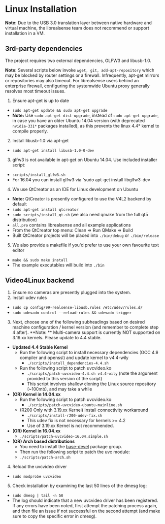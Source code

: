 # Linux Installation

**Note:** Due to the USB 3.0 translation layer between native hardware and virtual machine, the librealsense team does not recommend or support installation in a VM. 

## 3rd-party dependencies

The project requires two external dependencies, GLFW3 and libusb-1.0. 

**Note:** Several scripts below invoke `wget, git, add-apt-repository` which may be blocked by router settings or a firewall. Infrequently, apt-get mirrors or repositories may also timeout. For librealsense users behind an enterprise firewall, configuring the systemwide Ubuntu proxy generally resolves most timeout issues.

1. Ensure apt-get is up to date
  * `sudo apt-get update && sudo apt-get upgrade`
  * **Note:** Use `sudo apt-get dist-upgrade`, instead of `sudo apt-get upgrade`, in case you have an older Ubuntu 14.04 version (with deprecated `nvidia-331*` packages installed), as this prevents the linux 4.4* kernel to compile properly.
2. Install libusb-1.0 via apt-get
  * `sudo apt-get install libusb-1.0-0-dev`
3. glfw3 is not available in apt-get on Ubuntu 14.04. Use included installer script:
  * `scripts/install_glfw3.sh`
  * For 16.04 you can install glfw3 via 'sudo apt-get install libglfw3-dev
4. We use QtCreator as an IDE for Linux development on Ubuntu
  * **Note:** QtCreator is presently configured to use the V4L2 backend by default
  * `sudo apt-get install qtcreator`
  * `sudo scripts/install_qt.sh` (we also need qmake from the full qt5 distribution)
  * `all.pro` contains librealsense and all example applications
  * From the QtCreator top menu: Clean => Run QMake => Build
  * Built QtCreator projects will be placed into `./bin/debug` or `./bin/release`
5. We also provide a makefile if you'd prefer to use your own favourite text editor
  * `make && sudo make install`
  * The example executables will build into `./bin`

## Video4Linux backend

1. Ensure no cameras are presently plugged into the system.
2. Install udev rules
  * `sudo cp config/99-realsense-libusb.rules /etc/udev/rules.d/`
  * `sudo udevadm control --reload-rules && udevadm trigger`
3. Next, choose one of the following subheadings based on desired machine configuration / kernel version (and remember to complete step 4 after). **Note: ** Multi-camera support is currently NOT supported on 3.19.xx kernels. Please update to 4.4 stable. 
  * **Updated 4.4 Stable Kernel**
    * Run the following script to install necessary dependencies (GCC 4.9 compiler and openssl) and update kernel to v4.4-wily
      * `./scripts/install_dependencies-4.4.sh`
    * Run the following script to patch uvcvideo.ko
      * `./scripts/patch-uvcvideo-4.4.sh v4.4-wily` (note the argument provided to this version of the script)
      * This script involves shallow cloning the Linux source repository (~100mb), and may take a while
  * **(OR) Kernel in 14.04.xx**
    * Run the following script to patch uvcvideo.ko
      * `./scripts/patch-uvcvideo-ubuntu-mainline.sh`
    * (R200 Only with 3.19.xx Kernel) Install connectivity workaround
      * `./scripts/install-r200-udev-fix.sh`
      * This udev fix is not necessary for kernels >= 4.2
      * Use of 3.19.xx Kernel is not recommended. 
  * **(OR) Kernel in 16.04.xx**
    * `./scripts/patch-uvcvideo-16.04.simple.sh`
  * **(OR) Arch based distributions**
    * You need to install the [base-devel](https://www.archlinux.org/groups/x86_64/base-devel/) package group. 
	* Then run the following script to patch the uvc module:
    * `./scripts/patch-arch.sh`
4. Reload the uvcvideo driver
  * `sudo modprobe uvcvideo`
5. Check installation by examining the last 50 lines of the dmesg log:
  * `sudo dmesg | tail -n 50`
  * The log should indicate that a new uvcvideo driver has been registered. If any errors have been noted, first attempt the patching process again, and then file an issue if not successful on the second attempt (and make sure to copy the specific error in dmesg). 
